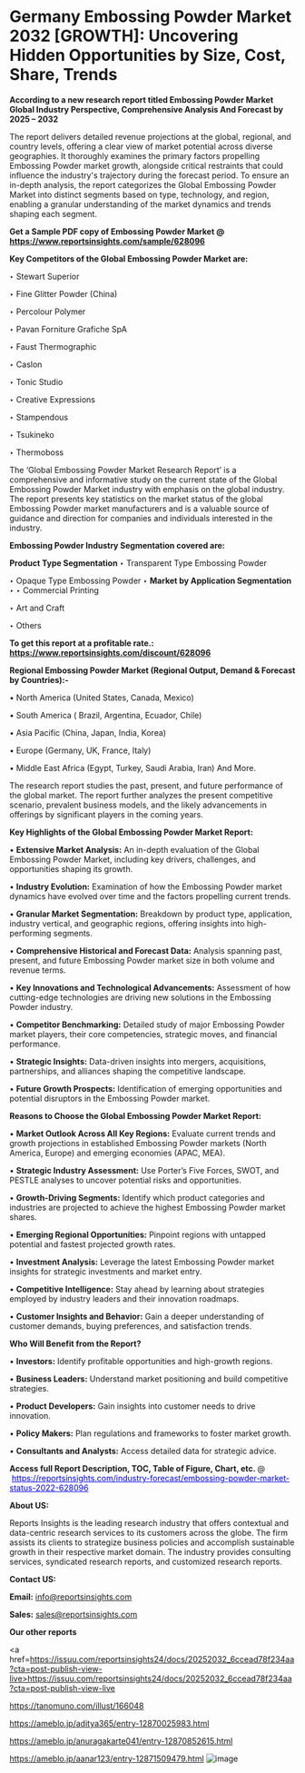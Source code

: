 # Germany Embossing Powder Market 2032 [GROWTH]: Uncovering Hidden Opportunities by Size, Cost, Share, Trends

<strong>According to a new research report titled Embossing Powder Market Global Industry Perspective, Comprehensive Analysis And Forecast by 2025 – 2032</strong>

The report delivers detailed revenue projections at the global, regional, and country levels, offering a clear view of market potential across diverse geographies. It thoroughly examines the primary factors propelling Embossing Powder market growth, alongside critical restraints that could influence the industry's trajectory during the forecast period. To ensure an in-depth analysis, the report categorizes the Global Embossing Powder Market into distinct segments based on type, technology, and region, enabling a granular understanding of the market dynamics and trends shaping each segment.

<strong>Get a Sample PDF copy of Embossing Powder Market </strong><strong>@<a href=https://www.reportsinsights.com/sample/628096 style=color:#0000ff;> https://www.reportsinsights.com/sample/628096</a></strong></font>

<strong>Key Competitors of the Global Embossing Powder Market are:</strong>

‣ Stewart Superior

‣ Fine Glitter Powder (China)

‣ Percolour Polymer

‣ Pavan Forniture Grafiche SpA

‣ Faust Thermographic

‣ Caslon

‣ Tonic Studio

‣ Creative Expressions

‣ Stampendous

‣ Tsukineko

‣ Thermoboss

The ‘Global Embossing Powder Market Research Report’ is a comprehensive and informative study on the current state of the Global Embossing Powder Market industry with emphasis on the global industry. The report presents key statistics on the market status of the global Embossing Powder market manufacturers and is a valuable source of guidance and direction for companies and individuals interested in the industry.

<strong>Embossing Powder Industry Segmentation covered are:</strong>

<strong>Product Type Segmentation</strong>
‣
Transparent Type Embossing Powder

‣ Opaque Type Embossing Powder
‣ 
<strong>Market by Application Segmentation</strong>
‣
‣  Commercial Printing

‣ Art and Craft

‣ Others

<strong>To get this report at a profitable rate.: <a href=https://www.reportsinsights.com/discount/628096 style=color:#0000ff;>https://www.reportsinsights.com/discount/628096</a></strong></font>

<strong>Regional Embossing Powder Market (Regional Output, Demand &amp; Forecast by Countries):-</strong>

• North America (United States, Canada, Mexico)

• South America ( Brazil, Argentina, Ecuador, Chile)

• Asia Pacific (China, Japan, India, Korea)

• Europe (Germany, UK, France, Italy)

• Middle East Africa (Egypt, Turkey, Saudi Arabia, Iran) And More.

The research report studies the past, present, and future performance of the global market. The report further analyzes the present competitive scenario, prevalent business models, and the likely advancements in offerings by significant players in the coming years.

<strong>Key Highlights of the Global Embossing Powder Market Report:</strong>

• <strong>Extensive Market Analysis:</strong> An in-depth evaluation of the Global Embossing Powder Market, including key drivers, challenges, and opportunities shaping its growth.

• <strong>Industry Evolution:</strong> Examination of how the Embossing Powder market dynamics have evolved over time and the factors propelling current trends.

• <strong>Granular Market Segmentation:</strong> Breakdown by product type, application, industry vertical, and geographic regions, offering insights into high-performing segments.

• <strong>Comprehensive Historical and Forecast Data:</strong> Analysis spanning past, present, and future Embossing Powder market size in both volume and revenue terms.

• <strong>Key Innovations and Technological Advancements:</strong> Assessment of how cutting-edge technologies are driving new solutions in the Embossing Powder industry.

• <strong>Competitor Benchmarking:</strong> Detailed study of major Embossing Powder market players, their core competencies, strategic moves, and financial performance.

• <strong>Strategic Insights:</strong> Data-driven insights into mergers, acquisitions, partnerships, and alliances shaping the competitive landscape.

• <strong>Future Growth Prospects:</strong> Identification of emerging opportunities and potential disruptors in the Embossing Powder market.

<strong>Reasons to Choose the Global Embossing Powder Market Report:</strong>

• <strong>Market Outlook Across All Key Regions:</strong> Evaluate current trends and growth projections in established Embossing Powder markets (North America, Europe) and emerging economies (APAC, MEA).

• <strong>Strategic Industry Assessment:</strong> Use Porter’s Five Forces, SWOT, and PESTLE analyses to uncover potential risks and opportunities.

• <strong>Growth-Driving Segments:</strong> Identify which product categories and industries are projected to achieve the highest Embossing Powder market shares.

• <strong>Emerging Regional Opportunities:</strong> Pinpoint regions with untapped potential and fastest projected growth rates.

• <strong>Investment Analysis:</strong> Leverage the latest Embossing Powder market insights for strategic investments and market entry.

• <strong>Competitive Intelligence:</strong> Stay ahead by learning about strategies employed by industry leaders and their innovation roadmaps.

• <strong>Customer Insights and Behavior:</strong> Gain a deeper understanding of customer demands, buying preferences, and satisfaction trends.

<strong>Who Will Benefit from the Report?</strong>

• <strong>Investors:</strong> Identify profitable opportunities and high-growth regions.

• <strong>Business Leaders:</strong> Understand market positioning and build competitive strategies.

• <strong>Product Developers:</strong> Gain insights into customer needs to drive innovation.

• <strong>Policy Makers:</strong> Plan regulations and frameworks to foster market growth.

• <strong>Consultants and Analysts:</strong> Access detailed data for strategic advice.
</ul>
<strong>Access full Report Description, TOC, Table of Figure, Chart, etc. </strong>@  <a href=https://reportsinsights.com/industry-forecast/embossing-powder-market-status-2022-628096 style=color:#0000ff;>https://reportsinsights.com/industry-forecast/embossing-powder-market-status-2022-628096</a></font>

<strong><strong>About US</strong>:</strong>

Reports Insights is the leading research industry that offers contextual and data-centric research services to its customers across the globe. The firm assists its clients to strategize business policies and accomplish sustainable growth in their respective market domain. The industry provides consulting services, syndicated research reports, and customized research reports.

<strong>Contact US:</strong>

<p class=""""><b>Email:</b> <a href=mailto:info@reportsinsights.com>info@reportsinsights.com</a></p>
<p class=""""><b>Sales:</b> <a href=mailto:sales@reportsinsights.com>sales@reportsinsights.com</a></p>

<strong>Our other reports</strong>

<a href=https://issuu.com/reportsinsights24/docs/20252032_6ccead78f234aa?cta=post-publish-view-live>https://issuu.com/reportsinsights24/docs/20252032_6ccead78f234aa?cta=post-publish-view-live</a>

<a href=https://tanomuno.com/illust/166048>https://tanomuno.com/illust/166048</a>

<a href=https://ameblo.jp/aditya365/entry-12870025983.html>https://ameblo.jp/aditya365/entry-12870025983.html</a>

<a href=https://ameblo.jp/anuragakarte041/entry-12870852615.html>https://ameblo.jp/anuragakarte041/entry-12870852615.html</a>

<a href=https://ameblo.jp/aanar123/entry-12871509479.html>https://ameblo.jp/aanar123/entry-12871509479.html</a>
![image](https://github.com/user-attachments/assets/51e535f3-45b5-4f61-9893-a0a02d364077)
